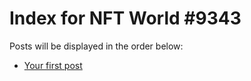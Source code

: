# Index for NFT World #9343
Posts will be displayed in the order below:

- [Your first post](./001-first.md)

